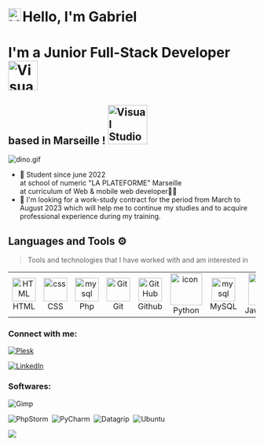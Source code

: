 # Hello, I'm Gabriel <img align="left" alt="Visual Studio Code" width="26px" src="https://camo.githubusercontent.com/e8e7b06ecf583bc040eb60e44eb5b8e0ecc5421320a92929ce21522dbc34c891/68747470733a2f2f6d656469612e67697068792e636f6d2f6d656469612f6876524a434c467a6361737252346961377a2f67697068792e676966" /> 

# I'm a Junior Full-Stack Developer <img  alt="Visual Studio Code" width="60px"  src="https://media.giphy.com/media/WFZvB7VIXBgiz3oDXE/giphy.gif" />
## based in Marseille ! <img  alt="Visual Studio Code" width="80px"  src="https://media.giphy.com/media/X6hiFJjvTDAAw/giphy.gif" />

<img data-target="animated-image.replacedImage" alt="dino.gif" class="AnimatedImagePlayer-animatedImage" src="https://github.com/saadeghi/saadeghi/raw/master/dino.gif" style="display: block; opacity: 1;">

- 📖 Student since june 2022 <br> at school of numeric "LA PLATEFORME" Marseille
  <br> at curriculum  of Web & mobile web developer🧑‍💻
- 🔎 I'm looking for a work-study contract
      for the period from March to August 2023 which will help me to continue my studies and to acquire
      professional experience during my training.

## Languages and Tools ⚙️ 

> Tools and technologies that I have worked with and am interested in

<table>
  <tr>
    <td align="center"  width="96">
        <img src="https://skillicons.dev/icons?i=html" width="48" height="48" alt="HTML" />
      <br>HTML
    </td>
    <td align="center" width="96">
        <img src="https://skillicons.dev/icons?i=css" width="48" height="48" alt="css" />
      <br>CSS
    </td>
    <td align="center" width="96">
        <img src="https://skillicons.dev/icons?i=php" width="48" height="48" alt="mysql" />
      <br>Php
    </td>
    <td align="center" width="96"> 
        <img src="https://user-images.githubusercontent.com/25181517/192108372-f71d70ac-7ae6-4c0d-8395-51d8870c2ef0.png" width="48" height="48" alt="Git" />
      <br>Git
    </td>
     <td align="center" width="96">
        <img src="https://user-images.githubusercontent.com/25181517/192108374-8da61ba1-99ec-41d7-80b8-fb2f7c0a4948.png" width="48" height="48" alt="GitHub" />
      <br>Github
    </td>
    <td align="center" width="96">
      <a href="#macropower-tech">
        <img src="https://techstack-generator.vercel.app/python-icon.svg" alt="icon" width="65" height="65" />
      </a>
      <br>Python
    </td>
    <td align="center" width="96">
        <img src="https://skillicons.dev/icons?i=mysql" width="48" height="48" alt="mysql" />
      <br>MySQL
    </td>
    <td align="center" width="96">
        <img src="https://techstack-generator.vercel.app/js-icon.svg" alt="icon" width="65" height="65" />
      <br>Javascript
    </td>
 </tr>
</table>

### Connect with me:

[![Plesk](https://img.shields.io/badge/plesk-143?style=for-the-badge&logo=plesk&logoColor=black&color=black&labelColor=white)](https://gabriel-rigaud.students-laplateforme.io)

[![LinkedIn](https://img.shields.io/twitter/url?color=blue&label=Follow%20%40Gabriel_Rigaud&logo=linkedin&logoColor=blue&style=for-the-badge&url=https%3A%2F%2Fwww.linkedin.com%2Fin%2Hayk_Gabrielyan%2F)](https://www.linkedin.com/in/gabriel-rigaud-31128a259/)


### Softwares:

![Gimp](https://img.shields.io/badge/gimp-143?style=for-the-badge&logo=gimp&logoColor=black&color=black&labelColor=white)&nbsp;

![PhpStorm](https://img.shields.io/badge/phpstorm-143?style=for-the-badge&logo=phpstorm&logoColor=black&color=black&labelColor=darkorchid)&nbsp;
![PyCharm](https://img.shields.io/badge/pycharm-143?style=for-the-badge&logo=pycharm&logoColor=black&color=black&labelColor=green)&nbsp;
![Datagrip](https://img.shields.io/badge/datagrip-143?style=for-the-badge&logo=datagrip&logoColor=black&color=black&labelColor=blue)&nbsp;
![Ubuntu](https://img.shields.io/badge/Ubuntu-E95420?style=flat&logo=ubuntu&logoColor=white)&nbsp;
<br />

![](https://visitor-badge.glitch.me/badge?page_id=gabriel.rigaud)
